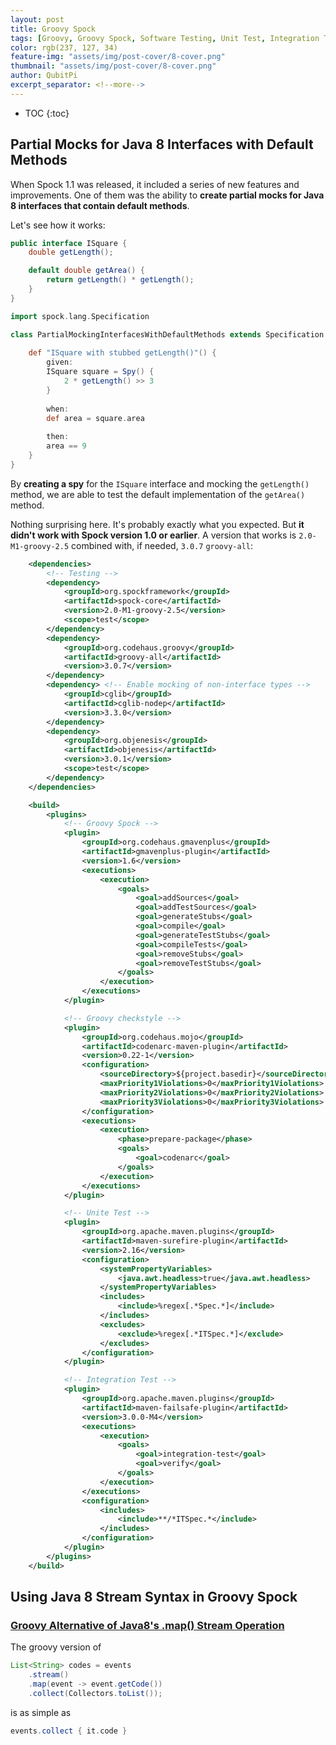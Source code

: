 ```yaml
---
layout: post
title: Groovy Spock
tags: [Groovy, Groovy Spock, Software Testing, Unit Test, Integration Test, Functional Test, JVM, Java, Testing]
color: rgb(237, 127, 34)
feature-img: "assets/img/post-cover/8-cover.png"
thumbnail: "assets/img/post-cover/8-cover.png"
author: QubitPi
excerpt_separator: <!--more-->
---
```


<!--more-->

* TOC
{:toc}

## Partial Mocks for Java 8 Interfaces with Default Methods

When Spock 1.1 was released, it included a series of new features and improvements. One of them was the ability to
**create partial mocks for Java 8 interfaces that contain default methods**.

Let's see how it works:

```java
public interface ISquare {
    double getLength();

    default double getArea() {
        return getLength() * getLength();
    }
}
```

```groovy
import spock.lang.Specification

class PartialMockingInterfacesWithDefaultMethods extends Specification {
    
    def "ISquare with stubbed getLength()"() {
        given:
        ISquare square = Spy() {
            2 * getLength() >> 3
        }
        
        when:
        def area = square.area
        
        then:
        area == 9
    }
}
```

By **creating a spy** for the `ISquare` interface and mocking the `getLength()` method, we are able to test the default
implementation of the `getArea()` method.

Nothing surprising here. It's probably exactly what you expected. But **it didn't work with Spock version 1.0 or
earlier**. A version that works is `2.0-M1-groovy-2.5` combined with, if needed, `3.0.7` `groovy-all`:

```xml
    <dependencies>
        <!-- Testing -->
        <dependency>
            <groupId>org.spockframework</groupId>
            <artifactId>spock-core</artifactId>
            <version>2.0-M1-groovy-2.5</version>
            <scope>test</scope>
        </dependency>
        <dependency>
            <groupId>org.codehaus.groovy</groupId>
            <artifactId>groovy-all</artifactId>
            <version>3.0.7</version>
        </dependency>
        <dependency> <!-- Enable mocking of non-interface types -->
            <groupId>cglib</groupId>
            <artifactId>cglib-nodep</artifactId>
            <version>3.3.0</version>
        </dependency>
        <dependency>
            <groupId>org.objenesis</groupId>
            <artifactId>objenesis</artifactId>
            <version>3.0.1</version>
            <scope>test</scope>
        </dependency>
    </dependencies>

    <build>
        <plugins>
            <!-- Groovy Spock -->
            <plugin>
                <groupId>org.codehaus.gmavenplus</groupId>
                <artifactId>gmavenplus-plugin</artifactId>
                <version>1.6</version>
                <executions>
                    <execution>
                        <goals>
                            <goal>addSources</goal>
                            <goal>addTestSources</goal>
                            <goal>generateStubs</goal>
                            <goal>compile</goal>
                            <goal>generateTestStubs</goal>
                            <goal>compileTests</goal>
                            <goal>removeStubs</goal>
                            <goal>removeTestStubs</goal>
                        </goals>
                    </execution>
                </executions>
            </plugin>

            <!-- Groovy checkstyle -->
            <plugin>
                <groupId>org.codehaus.mojo</groupId>
                <artifactId>codenarc-maven-plugin</artifactId>
                <version>0.22-1</version>
                <configuration>
                    <sourceDirectory>${project.basedir}</sourceDirectory>
                    <maxPriority1Violations>0</maxPriority1Violations>
                    <maxPriority2Violations>0</maxPriority2Violations>
                    <maxPriority3Violations>0</maxPriority3Violations>
                </configuration>
                <executions>
                    <execution>
                        <phase>prepare-package</phase>
                        <goals>
                            <goal>codenarc</goal>
                        </goals>
                    </execution>
                </executions>
            </plugin>

            <!-- Unite Test -->
            <plugin>
                <groupId>org.apache.maven.plugins</groupId>
                <artifactId>maven-surefire-plugin</artifactId>
                <version>2.16</version>
                <configuration>
                    <systemPropertyVariables>
                        <java.awt.headless>true</java.awt.headless>
                    </systemPropertyVariables>
                    <includes>
                        <include>%regex[.*Spec.*]</include>
                    </includes>
                    <excludes>
                        <exclude>%regex[.*ITSpec.*]</exclude>
                    </excludes>
                </configuration>
            </plugin>

            <!-- Integration Test -->
            <plugin>
                <groupId>org.apache.maven.plugins</groupId>
                <artifactId>maven-failsafe-plugin</artifactId>
                <version>3.0.0-M4</version>
                <executions>
                    <execution>
                        <goals>
                            <goal>integration-test</goal>
                            <goal>verify</goal>
                        </goals>
                    </execution>
                </executions>
                <configuration>
                    <includes>
                        <include>**/*ITSpec.*</include>
                    </includes>
                </configuration>
            </plugin>
        </plugins>
    </build>
```

## Using Java 8 Stream Syntax in Groovy Spock

### [Groovy Alternative of Java8's .map() Stream Operation](https://stackoverflow.com/a/47184709)

The groovy version of 

```java
List<String> codes = events
    .stream()
    .map(event -> event.getCode())
    .collect(Collectors.toList());
```

is as simple as

```groovy
events.collect { it.code }
```
